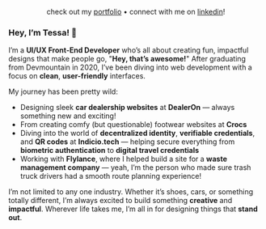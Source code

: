 <p align="center">
  check out my <a href="https://tessawoodard.netlify.app/">portfolio</a> • connect with me on <a href="https://www.linkedin.com/in/tessa-woodard/">linkedin</a>!
</p>

### Hey, I’m Tessa! 👋

I’m a **UI/UX Front-End Developer** who’s all about creating fun, impactful designs that make people go, "**Hey, that’s awesome!**" After graduating from Devmountain in 2020, I’ve been diving into web development with a focus on **clean**, **user-friendly** interfaces.

My journey has been pretty wild:
- Designing sleek **car dealership websites** at **DealerOn** — always something new and exciting!  
- From creating comfy (but questionable) footwear websites at **Crocs**  
- Diving into the world of **decentralized identity**, **verifiable credentials**, and **QR codes** at **Indicio.tech** — helping secure everything from **biometric authentication** to **digital travel credentials**  
- Working with **Flylance**, where I helped build a site for a **waste management company** — yeah, I’m the person who made sure trash truck drivers had a smooth route planning experience!

I’m not limited to any one industry. Whether it’s shoes, cars, or something totally different, I’m always excited to build something **creative** and **impactful**. Wherever life takes me, I’m all in for designing things that **stand out**.
